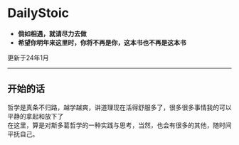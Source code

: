
# DailyStoic
- __倘如相遇，就请尽力去做__
-  __希望你明年来这里时，你将不再是你，这本书也不再是这本书__  

更新于24年1月

---
## 开始的话
哲学是真条不归路，越学越爽，讲道理现在活得舒服多了，很多很多事情我的可以平静的拿起和放下了  
在这里，算是对斯多葛哲学的一种实践与思考，当然，也会有很多的其他，随时间平抚自己。  